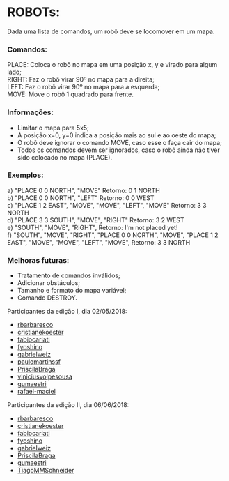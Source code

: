 # ROBOTs:

Dada uma lista de comandos, um robô deve se locomover em um mapa.

### Comandos:  
PLACE: Coloca o robô no mapa em uma posição x, y e virado para algum lado;  
RIGHT: Faz o robô virar 90º no mapa para a direita;  
LEFT: Faz o robô virar 90º no mapa para a esquerda;  
MOVE: Move o robô 1 quadrado para frente.  

### Informações:  
- Limitar o mapa para 5x5;  
- A posição x=0, y=0 indica a posição mais ao sul e ao oeste do mapa;  
- O robô deve ignorar o comando MOVE, caso esse o faça cair do mapa;  
- Todos os comandos devem ser ignorados, caso o robô ainda não tiver sido colocado no mapa (PLACE).

### Exemplos:  
a) "PLACE 0 0 NORTH", "MOVE" Retorno: 0 1 NORTH  
b) "PLACE 0 0 NORTH", "LEFT" Retorno: 0 0 WEST  
c) "PLACE 1 2 EAST", "MOVE", "MOVE", "LEFT", "MOVE" Retorno: 3 3 NORTH  
d) "PLACE 3 3 SOUTH", "MOVE", "RIGHT" Retorno: 3 2 WEST  
e) "SOUTH", "MOVE", "RIGHT", Retorno: I'm not placed yet!  
f) "SOUTH", "MOVE", "RIGHT", "PLACE 0 0 NORTH", "MOVE", "PLACE 1 2 EAST", "MOVE", "MOVE", "LEFT", "MOVE", Retorno: 3 3 NORTH

### Melhoras futuras:  
- Tratamento de comandos inválidos;  
- Adicionar obstáculos;  
- Tamanho e formato do mapa variável;  
- Comando DESTROY.

Participantes da edição I, dia 02/05/2018:
- [rbarbaresco](https://github.com/rbarbaresco)
- [cristianekoester](https://github.com/cristianekoester)
- [fabiocariati](https://github.com/fabiocariati)
- [fyoshino](https://github.com/fyoshino)
- [gabrielweiz](https://github.com/gabrielweiz)
- [paulomartinssf](https://github.com/paulomartinssf)
- [PriscilaBraga](https://github.com/PriscilaBraga)
- [viniciusvolpesousa](https://github.com/viniciusvolpesousa)
- [gumaestri](https://github.com/gumaestri)
- [rafael-maciel](https://github.com/rafael-maciel)


Participantes da edição II, dia 06/06/2018:
- [rbarbaresco](https://github.com/rbarbaresco)
- [cristianekoester](https://github.com/cristianekoester)
- [fabiocariati](https://github.com/fabiocariati)
- [fyoshino](https://github.com/fyoshino)
- [gabrielweiz](https://github.com/gabrielweiz)
- [PriscilaBraga](https://github.com/PriscilaBraga)
- [gumaestri](https://github.com/gumaestri)
- [TiagoMMSchneider](https://github.com/TiagoMMSchneider)
